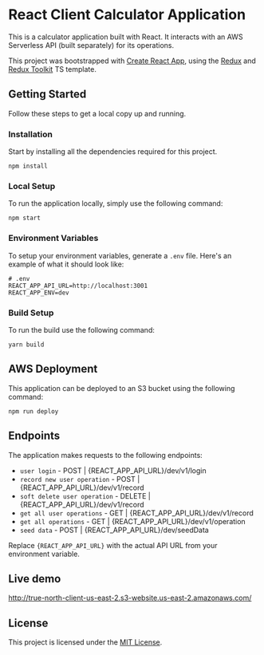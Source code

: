 # React Client Calculator Application

This is a calculator application built with React. It interacts with an AWS Serverless API (built separately) for its operations.

This project was bootstrapped with [Create React App](https://github.com/facebook/create-react-app), using the [Redux](https://redux.js.org/) and [Redux Toolkit](https://redux-toolkit.js.org/) TS template.

## Getting Started

Follow these steps to get a local copy up and running.

### Installation

Start by installing all the dependencies required for this project.

```shell
npm install
```

### Local Setup

To run the application locally, simply use the following command:

```shell
npm start
```

### Environment Variables

To setup your environment variables, generate a `.env` file. Here's an example of what it should look like:

```shell
# .env
REACT_APP_API_URL=http://localhost:3001
REACT_APP_ENV=dev
```

### Build Setup

To run the build use the following command:

```shell
yarn build
```

## AWS Deployment

This application can be deployed to an S3 bucket using the following command:

```shell
npm run deploy
```

## Endpoints

The application makes requests to the following endpoints:

- `user login` - POST | {REACT_APP_API_URL}/dev/v1/login
- `record new user operation` - POST | {REACT_APP_API_URL}/dev/v1/record 
- `soft delete user operation` - DELETE | {REACT_APP_API_URL}/dev/v1/record
- `get all user operations` - GET | {REACT_APP_API_URL}/dev/v1/record
- `get all operations` - GET | {REACT_APP_API_URL}/dev/v1/operation
- `seed data` - POST | {REACT_APP_API_URL}/dev/seedData 

Replace `{REACT_APP_API_URL}` with the actual API URL from your environment variable.

## Live demo

http://true-north-client-us-east-2.s3-website.us-east-2.amazonaws.com/

## License

This project is licensed under the [MIT License](LICENSE.md).

